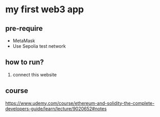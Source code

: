 # my first web3 app

## pre-require

- MetaMask
- Use Sepolia test network

## how to run?

1. connect this website

## course

<https://www.udemy.com/course/ethereum-and-solidity-the-complete-developers-guide/learn/lecture/9020652#notes>
